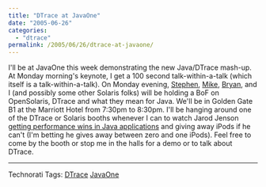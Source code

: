 ```yaml
---
title: "DTrace at JavaOne"
date: "2005-06-26"
categories:
  - "dtrace"
permalink: /2005/06/26/dtrace-at-javaone/
---
```


I'll be at JavaOne this week demonstrating the new Java/DTrace mash-up. At Monday morning's keynote, I get a 100 second talk-within-a-talk (which itself is a talk-within-a-talk). On Monday evening, [Stephen](http://blogs.sun.com/sch), [Mike](http://blogs.sun.com/mws), [Bryan](http://blogs.sun.com/bmc), and I (and possibly some other Solaris folks) will be holding a BoF on OpenSolaris, DTrace and what they mean for Java. We'll be in Golden Gate B1 at the Marriott Hotel from 7:30pm to 8:30pm. I'll be hanging around one of the DTrace or Solaris booths whenever I can to watch Jarod Jenson [getting performance wins in Java applications](http://www.sun.com/software/solaris/javaone_challenge.jsp) and giving away iPods if he can't (I'm betting he gives away between zero and one iPods). Feel free to come by the booth or stop me in the halls for a demo or to talk about DTrace.

* * *

Technorati Tags: [DTrace](http://technorati.com/tag/DTrace) [JavaOne](http://technorati.com/tag/JavaOne)
